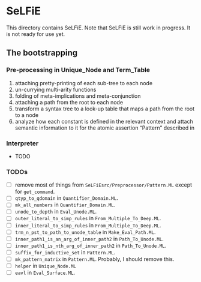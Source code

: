 # SeLFiE

This directory contains SeLFiE.
Note that SeLFiE is still work in progress.
It is not ready for use yet.

## The bootstrapping

### Pre-processing in Unique_Node and Term_Table
1. attaching pretty-printing of each sub-tree to each node
2. un-currying multi-arity functions
3. folding of meta-implications and meta-conjunction
4. attaching a path from the root to each node
5. transform a syntax tree to a look-up table that maps a path from the root to a node
6. analyze how each constant is defined in the relevant context and attach semantic information to it for the atomic assertion “Pattern” described in 

### Interpreter
- TODO

### TODOs
- [ ] remove most of things from `SeLFiEsrc/Preprocessor/Pattern.ML` except for `get_command`.
- [ ] `qtyp_to_qdomain` in `Quantifier_Domain.ML`.
- [ ] `mk_all_numbers` in `Quantifier_Domain.ML`.
- [ ] `unode_to_depth` in `Eval_Unode.ML`.
- [ ] `outer_literal_to_simp_rules` in `From_Multiple_To_Deep.ML`.
- [ ] `inner_literal_to_simp_rules` in `From_Multiple_To_Deep.ML`.
- [ ] `trm_n_pst_to_path_to_unode_table` in `Make_Eval_Path.ML`.
- [ ] `inner_path1_is_an_arg_of_inner_path2` in `Path_To_Unode.ML`.
- [ ] `inner_path1_is_nth_arg_of_inner_path2` in `Path_To_Unode.ML`.
- [ ] `suffix_for_inductive_set` in `Pattern.ML`.
- [ ] `mk_pattern_matrix` in `Pattern.ML`. Probably, I should remove this.
- [ ] `helper` in `Unique_Node.ML`
- [ ] `eavl` in `Eval_Surface.ML`.
